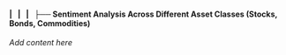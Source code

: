 #### |   |   |   ├── Sentiment Analysis Across Different Asset Classes (Stocks, Bonds, Commodities)

*Add content here*